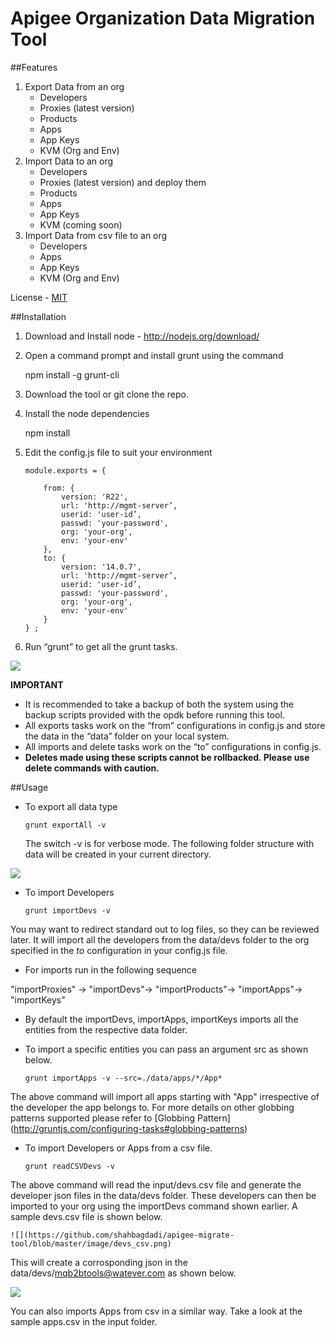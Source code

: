 # Apigee Organization Data Migration Tool

##Features
1. Export Data from an org
	- Developers
	- Proxies (latest version)
	- Products
	- Apps
	- App Keys
	- KVM (Org and Env)
2. Import Data to an org
	- Developers
	- Proxies (latest version) and deploy them 
	- Products
	- Apps
	- App Keys
	- KVM (coming soon)
3. Import Data from csv file to an org
	- Developers
	- Apps
	- App Keys
	- KVM (Org and Env)

License -  [MIT](https://github.com/apigeecs/apigee-migrate-tool/blob/master/LICENSE) 

##Installation

1.	Download and Install node - http://nodejs.org/download/

2.	Open a command prompt and install grunt using the command 

	npm install -g grunt-cli

3.	Download the tool or git clone the repo.

4.	Install the node dependencies 

	npm install

5.	Edit the config.js file to suit your environment
	```
	module.exports = {

		from: {
			version: 'R22',
			url: 'http://mgmt-server’,
			userid: 'user-id’,
			passwd: 'your-password',
			org: 'your-org',
			env: 'your-env'
		},
		to: {
			version: '14.0.7',
			url: 'http://mgmt-server’,
			userid: 'user-id’,
			passwd: 'your-password',
			org: 'your-org',
			env: 'your-env'
		}
	} ;
	```

6.	Run “grunt” to get all the grunt tasks.

 ![](https://github.com/shahbagdadi/apigee-migrate-tool/blob/master/image/tasks.png)


**IMPORTANT**
- It is recommended to take a backup of both the system using the backup scripts provided with the opdk before running this tool.
- All exports tasks work on the “from” configurations in config.js and store the data in the “data” folder on your local system.
- All imports and delete tasks work on the “to” configurations in config.js. 
- **Deletes made using these scripts cannot be rollbacked. Please use delete commands with caution.**





##Usage

- To export all data type 
	```
	grunt exportAll -v
	```
	The switch -v is for verbose mode. The following folder structure with data will be created in your current directory.

 ![](https://github.com/shahbagdadi/apigee-migrate-tool/blob/master/image/export.png)


- To import Developers 
	```
	grunt importDevs -v 
	```
You may want to redirect standard out to log files, so they can be reviewed later. It will import all the developers from the data/devs folder to the org specified in the *to* configuration in your config.js file.

- For imports run in the following sequence 

 "importProxies" -> "importDevs"-> "importProducts"-> "importApps"-> "importKeys"

- By default the importDevs, importApps, importKeys imports all the entities from the respective data folder. 

- To import a specific entities you can pass an argument src as shown below.
	```
	grunt importApps -v --src=./data/apps/*/App*
	```
The above command will import all apps starting with "App" irrespective of the developer the app belongs to. 
For more details on other globbing patterns supported please refer to  [Globbing Pattern] (http://gruntjs.com/configuring-tasks#globbing-patterns) 


- To import Developers or Apps from a csv file.
	```
	grunt readCSVDevs -v 
	```
The above command will read the input/devs.csv file and generate the developer json files in the data/devs folder. These developers can then be imported to your org using the importDevs command shown earlier. 
A sample devs.csv file is shown below.

	![](https://github.com/shahbagdadi/apigee-migrate-tool/blob/master/image/devs_csv.png)

This will create a corrosponding json in the data/devs/mqb2btools@watever.com as shown below.

![](https://github.com/shahbagdadi/apigee-migrate-tool/blob/master/image/dev_json.png)

You can also imports Apps from csv in a similar way. Take a look at the sample apps.csv in the input folder.
